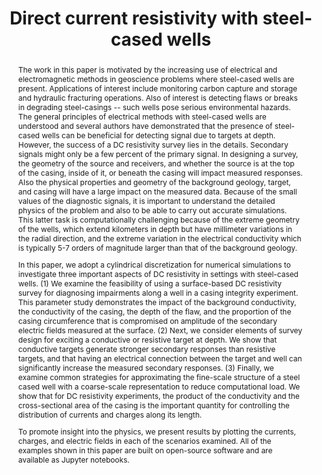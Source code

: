 ---
title: Direct current resistivity with steel-cased wells
abstract: |
    The work in this paper is motivated by the increasing use of electrical and electromagnetic methods in geoscience problems where steel-cased wells are present. Applications of interest include monitoring carbon capture and storage and hydraulic fracturing operations. Also of interest is detecting flaws or breaks in degrading steel-casings -- such wells pose serious environmental hazards. The general principles of electrical methods with steel-cased wells are understood and several authors have demonstrated that the presence of steel-cased wells can be beneficial for detecting signal due to targets at depth. However, the success of a DC resistivity survey lies in the details. Secondary signals might only be a few percent of the primary signal. In designing a survey, the geometry of the source and receivers, and whether the source is at the top of the casing, inside of it, or beneath the casing will impact measured responses. Also  the physical properties and geometry of the background geology, target, and casing will have a large impact on the measured data. Because of the small values of the diagnostic signals, it is important to understand the detailed physics of the problem and also to be able to carry out accurate simulations. This latter task is computationally challenging because of the extreme geometry of the wells, which extend kilometers in depth but have millimeter variations in the radial direction, and the extreme variation in the electrical conductivity which is typically 5-7 orders of magnitude larger than that of the  background geology.
    
    In this paper, we adopt a cylindrical discretization for numerical simulations to investigate three important aspects of DC resistivity in settings with steel-cased wells. (1) We examine the feasibility of using a surface-based DC resistivity survey for diagnosing impairments along a well in a casing integrity experiment. This parameter study demonstrates the impact of the background conductivity, the conductivity of the casing, the depth of the flaw, and the proportion of the casing circumference that is compromised on amplitude of the secondary electric fields measured at the surface. (2) Next, we consider elements of survey design for exciting a conductive or resistive target at depth. We show that conductive targets generate stronger secondary responses than resistive targets, and that having an electrical connection between the target and well can significantly increase the measured secondary responses. (3) Finally, we examine common strategies for approximating the fine-scale structure of a steel cased well with a coarse-scale representation to reduce computational load. We show that for DC resistivity experiments, the product of the conductivity and the cross-sectional area of the casing is the important quantity for controlling the distribution of currents and charges along its length.
    
    To promote insight into the physics, we present results by plotting the currents, charges, and electric fields in each of the scenarios examined. All of the examples shown in this paper are built on open-source software and are available as Jupyter notebooks.
---